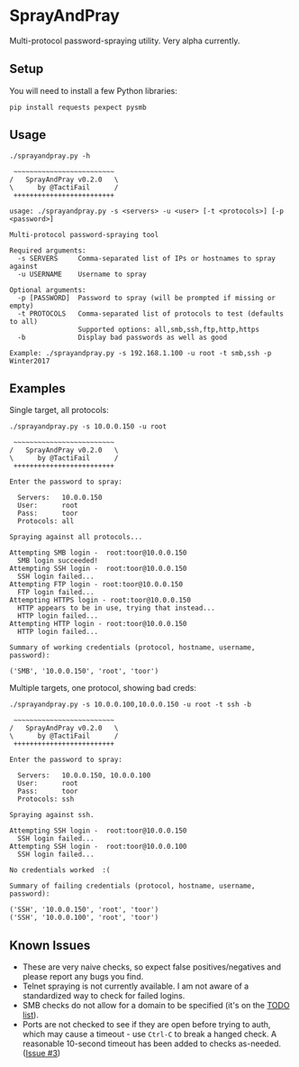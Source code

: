 # SprayAndPray

Multi-protocol password-spraying utility.  Very alpha currently.

## Setup

You will need to install a few Python libraries:

```
pip install requests pexpect pysmb
```

## Usage

```
./sprayandpray.py -h

 ~~~~~~~~~~~~~~~~~~~~~~~~~
/   SprayAndPray v0.2.0   \
\      by @TactiFail      /
 +++++++++++++++++++++++++

usage: ./sprayandpray.py -s <servers> -u <user> [-t <protocols>] [-p <password>]

Multi-protocol password-spraying tool

Required arguments:
  -s SERVERS     Comma-separated list of IPs or hostnames to spray against
  -u USERNAME    Username to spray

Optional arguments:
  -p [PASSWORD]  Password to spray (will be prompted if missing or empty)
  -t PROTOCOLS   Comma-separated list of protocols to test (defaults to all)
                 Supported options: all,smb,ssh,ftp,http,https
  -b             Display bad passwords as well as good

Example: ./sprayandpray.py -s 192.168.1.100 -u root -t smb,ssh -p Winter2017
```

## Examples

Single target, all protocols:

```
./sprayandpray.py -s 10.0.0.150 -u root

 ~~~~~~~~~~~~~~~~~~~~~~~~~
/   SprayAndPray v0.2.0   \
\      by @TactiFail      /
 +++++++++++++++++++++++++

Enter the password to spray:

  Servers:   10.0.0.150
  User:      root
  Pass:      toor
  Protocols: all

Spraying against all protocols...

Attempting SMB login -  root:toor@10.0.0.150
  SMB login succeeded!
Attempting SSH login -  root:toor@10.0.0.150
  SSH login failed...
Attempting FTP login - root:toor@10.0.0.150
  FTP login failed...
Attempting HTTPS login - root:toor@10.0.0.150
  HTTP appears to be in use, trying that instead...
  HTTP login failed...
Attempting HTTP login - root:toor@10.0.0.150
  HTTP login failed...

Summary of working credentials (protocol, hostname, username, password):

('SMB', '10.0.0.150', 'root', 'toor')
```

Multiple targets, one protocol, showing bad creds:

```
./sprayandpray.py -s 10.0.0.100,10.0.0.150 -u root -t ssh -b

 ~~~~~~~~~~~~~~~~~~~~~~~~~
/   SprayAndPray v0.2.0   \
\      by @TactiFail      /
 +++++++++++++++++++++++++

Enter the password to spray:

  Servers:   10.0.0.150, 10.0.0.100
  User:      root
  Pass:      toor
  Protocols: ssh

Spraying against ssh.

Attempting SSH login -  root:toor@10.0.0.150
  SSH login failed...
Attempting SSH login -  root:toor@10.0.0.100
  SSH login failed...

No credentials worked  :(

Summary of failing credentials (protocol, hostname, username, password):

('SSH', '10.0.0.150', 'root', 'toor')
('SSH', '10.0.0.100', 'root', 'toor')
```

## Known Issues

* These are very naive checks, so expect false positives/negatives and please report any bugs you find.
* Telnet spraying is not currently available.  I am not aware of a standardized way to check for failed logins.
* SMB checks do not allow for a domain to be specified (it's on the [TODO list](https://github.com/TactiFail/SprayAndPray/blob/master/TODO.md)).
* Ports are not checked to see if they are open before trying to auth, which may cause a timeout - use `Ctrl-C` to break a hanged check.  A reasonable 10-second timeout has been added to checks as-needed. ([Issue #3](https://github.com/TactiFail/SprayAndPray/issues/3))
